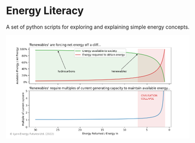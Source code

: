# Energy Literacy

A set of python scripts for exploring and explaining simple energy concepts.

![](renewables_forcing_energy_off_a_cliff.png)